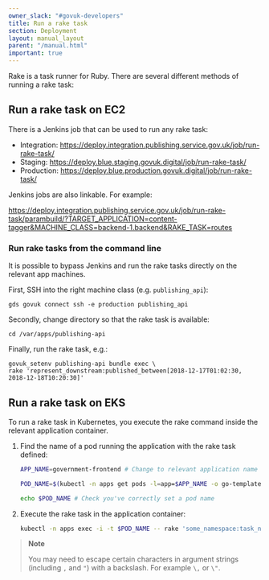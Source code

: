 ```yaml
---
owner_slack: "#govuk-developers"
title: Run a rake task
section: Deployment
layout: manual_layout
parent: "/manual.html"
important: true
---
```


Rake is a task runner for Ruby. There are several different methods of running a rake task:

## Run a rake task on EC2

There is a Jenkins job that can be used to run any rake task:

- Integration:
  <https://deploy.integration.publishing.service.gov.uk/job/run-rake-task/>
- Staging:
  <https://deploy.blue.staging.govuk.digital/job/run-rake-task/>
- Production:
  <https://deploy.blue.production.govuk.digital/job/run-rake-task/>

Jenkins jobs are also linkable. For example:

<https://deploy.integration.publishing.service.gov.uk/job/run-rake-task/parambuild/?TARGET_APPLICATION=content-tagger&MACHINE_CLASS=backend-1.backend&RAKE_TASK=routes>

### Run rake tasks from the command line

It is possible to bypass Jenkins and run the rake tasks directly on the relevant app machines.

First, SSH into the right machine class (e.g. `publishing_api`):

```
gds govuk connect ssh -e production publishing_api
```

Secondly, change directory so that the rake task is available:

```
cd /var/apps/publishing-api
```

Finally, run the rake task, e.g.:

```
govuk_setenv publishing-api bundle exec \
rake 'represent_downstream:published_between[2018-12-17T01:02:30, 2018-12-18T10:20:30]'
```

## Run a rake task on EKS

To run a rake task in Kubernetes, you execute the rake command inside the relevant application container.

1. Find the name of a pod running the application with the rake task defined:

    ```bash
    APP_NAME=government-frontend # Change to relevant application name

    POD_NAME=$(kubectl -n apps get pods -l=app=$APP_NAME -o go-template --template '{{ (index .items 0).metadata.name }}')

    echo $POD_NAME # Check you've correctly set a pod name
    ```

1. Execute the rake task in the application container:

    ```bash
    kubectl -n apps exec -i -t $POD_NAME -- rake 'some_namespace:task_name[arg1,arg2,arg3]'
    ```

> **Note**
>
> You may need to escape certain characters in argument strings (including `,` and `"`) with a
> backslash. For example `\,` or `\"`.
